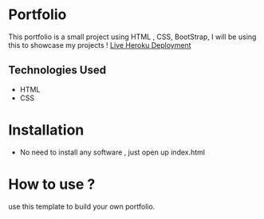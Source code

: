 # Portfolio

This portfolio is a small project using HTML , CSS, BootStrap, I will be using this to showcase my projects !
[Live Heroku Deployment](https://alexb-portfolio.herokuapp.com/)
## Technologies Used
* HTML
* CSS
# Installation
* No need to install any software , just open up index.html
# How to use ?
use this template to build your own portfolio.
